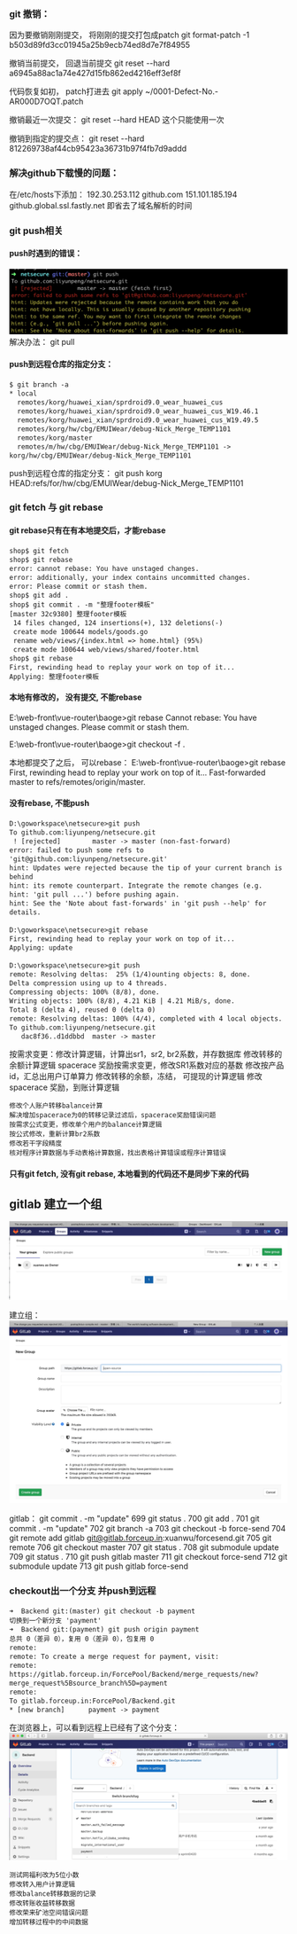 ### git 撤销：
因为要撤销刚刚提交， 将刚刚的提交打包成patch 
git format-patch -1 b503d89fd3cc01945a25b9ecb74ed8d7e7f84955

撤销当前提交， 回退当前提交
git reset --hard a6945a88ac1a74e427d15fb862ed4216eff3ef8f

代码恢复如初， patch打进去
git apply ~/0001-Defect-No.-AR000D7OQT.patch


撤销最近一次提交：
git reset --hard HEAD
这个只能使用一次

撤销到指定的提交点：
git reset --hard 812269738af44cb95423a36731b97f4fb7d9addd

### 解决github下载慢的问题：
在/etc/hosts下添加：
192.30.253.112 github.com
151.101.185.194 github.global.ssl.fastly.net
即省去了域名解析的时间


### git push相关
#### push时遇到的错误： 
![-w707](media/15967221446750.jpg)
解决办法：
git pull

####  push到远程仓库的指定分支：
```
$ git branch -a
* local
  remotes/korg/huawei_xian/sprdroid9.0_wear_huawei_cus
  remotes/korg/huawei_xian/sprdroid9.0_wear_huawei_cus_W19.46.1
  remotes/korg/huawei_xian/sprdroid9.0_wear_huawei_cus_W19.49.5
  remotes/korg/hw/cbg/EMUIWear/debug-Nick_Merge_TEMP1101
  remotes/korg/master
  remotes/m/hw/cbg/EMUIWear/debug-Nick_Merge_TEMP1101 -> korg/hw/cbg/EMUIWear/debug-Nick_Merge_TEMP1101
```

push到远程仓库的指定分支：
git push korg HEAD:refs/for/hw/cbg/EMUIWear/debug-Nick_Merge_TEMP1101

### git fetch 与 git rebase

#### git rebase只有在有本地提交后，才能rebase
```
shop$ git fetch
shop$ git rebase
error: cannot rebase: You have unstaged changes.
error: additionally, your index contains uncommitted changes.
error: Please commit or stash them.
shop$ git add .
shop$ git commit . -m "整理footer模板"
[master 32c9380] 整理footer模板
 14 files changed, 124 insertions(+), 132 deletions(-)
 create mode 100644 models/goods.go
 rename web/views/{index.html => home.html} (95%)
 create mode 100644 web/views/shared/footer.html
shop$ git rebase
First, rewinding head to replay your work on top of it...
Applying: 整理footer模板
```

#### 本地有修改的， 没有提交, 不能rebase
E:\web-front\vue-router\baoge>git rebase
Cannot rebase: You have unstaged changes.
Please commit or stash them.

E:\web-front\vue-router\baoge>git checkout -f .

本地都提交了之后， 可以rebase：
E:\web-front\vue-router\baoge>git rebase
First, rewinding head to replay your work on top of it...
Fast-forwarded master to refs/remotes/origin/master.



#### 没有rebase, 不能push
```
D:\goworkspace\netsecure>git push
To github.com:liyunpeng/netsecure.git
 ! [rejected]        master -> master (non-fast-forward)
error: failed to push some refs to 'git@github.com:liyunpeng/netsecure.git'
hint: Updates were rejected because the tip of your current branch is behind
hint: its remote counterpart. Integrate the remote changes (e.g.
hint: 'git pull ...') before pushing again.
hint: See the 'Note about fast-forwards' in 'git push --help' for details.

D:\goworkspace\netsecure>git rebase
First, rewinding head to replay your work on top of it...
Applying: update

D:\goworkspace\netsecure>git push
remote: Resolving deltas:  25% (1/4)ounting objects: 8, done.
Delta compression using up to 4 threads.
Compressing objects: 100% (8/8), done.
Writing objects: 100% (8/8), 4.21 KiB | 4.21 MiB/s, done.
Total 8 (delta 4), reused 0 (delta 0)
remote: Resolving deltas: 100% (4/4), completed with 4 local objects.
To github.com:liyunpeng/netsecure.git
   dac8f36..d1ddbbd  master -> master
```
按需求变更：修改计算逻辑，计算出sr1，sr2, br2系数，并存数据库
修改转移的余额计算逻辑
spacerace 奖励按需求变更，修改SR1系数对应的基数
修改按产品id，汇总出用户订单算力
修改转移的余额，冻结， 可提现的计算逻辑
修改spacerace 奖励，到账计算逻辑



	修改个人账户转移balance计算
	解决增加spacerace为0的转移记录过滤后，spacerace奖励错误问题
	按需求公式变更，修改单个用户的balance计算逻辑
	按公式修改，重新计算br2系数
	修改若干字段精度
	核对程序计算数据与手动表格计算数据，找出表格计算错误或程序计算错误
#### 只有git fetch, 没有git rebase, 本地看到的代码还不是同步下来的代码

## gitlab 建立一个组
![-w1308](media/15970244275207.jpg)


建立组：
![-w1308](media/15970244646317.jpg)


gitlab：
 git commit . -m "update"
  699  git status .
  700  git add .
  701  git commit . -m "update"
  702  git branch -a
  703  git checkout -b force-send
  704  git remote add gitlab git@gitlab.forceup.in:xuanwu/forcesend.git
  705  git remote 
  706  git checkout master
  707  git status .
  708  git submodule update
  709  git status .
  710  git push gitlab master 
  711  git checkout force-send 
  712  git submodule update
  713  git push gitlab force-send 
  

  
  
  
###  checkout出一个分支 并push到远程
  ```
  ➜  Backend git:(master) git checkout -b payment
切换到一个新分支 'payment'
➜  Backend git:(payment) git push origin payment
总共 0（差异 0），复用 0（差异 0），包复用 0
remote:
remote: To create a merge request for payment, visit:
remote:   https://gitlab.forceup.in/ForcePool/Backend/merge_requests/new?merge_request%5Bsource_branch%5D=payment
remote:
To gitlab.forceup.in:ForcePool/Backend.git
 * [new branch]      payment -> payment
  ```
  
  在浏览器上，可以看到远程上已经有了这个分支： 
  ![-w1305](media/15999632316214.jpg)


	测试网福利改为5位小数
	修改转入用户计算逻辑
	修改balance转移数据的记录
	修改转账收益转移数据
	修改荣来矿池空间错误问题
	增加转移过程中的中间数据
	
	